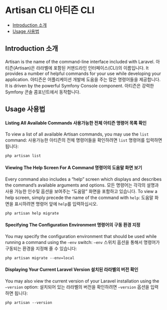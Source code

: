 # Artisan CLI 아티즌 CLI

- [Introduction 소개](#introduction)
- [Usage 사용법](#usage)

<a name="introduction"></a>
## Introduction 소개

Artisan is the name of the command-line interface included with Laravel. 아티즌(Artisan)은 라라벨에 포함된 커맨드라인 인터페이스(CLI)의 이름입니다. It provides a number of helpful commands for your use while developing your application. 아티즌은 어플리케이션 개발에 도움을 주는 많은 명령어들을 제공합니다. It is driven by the powerful Symfony Console component. 아티즌은 강력한 Symfony 콘솔 콤포넌트에서 동작합니다.

<a name="usage"></a>
## Usage 사용법

#### Listing All Available Commands 사용가능한 전체 아티즌 명령어 목록 확인

To view a list of all available Artisan commands, you may use the `list` command: 사용가능한 아티즌의 전체 명령어들을 확인하려면 `list` 명령어를 입력하면 됩니다:

	php artisan list

#### Viewing The Help Screen For A Command 명령어의 도움말 화면 보기

Every command also includes a “help” screen which displays and describes the command’s available arguments and options. 모든 명령어는 각각의 설명과 사용 가능한 인수및 옵션을 보여주는 “도움말” 화면을 포함하고 있습니다. To view a help screen, simply precede the name of the command with `help`: 도움말 화면을 표시하려면 명령어 앞에 `help`를 입력하십시오.


	php artisan help migrate

#### Specifying The Configuration Environment 명령어의 구동 환경 지정

You may specify the configuration environment that should be used while running a command using the `—env` switch: `—env` 스위치 옵션을 통해서 명령어가 구동되는 환경을 지정해 줄 수 있습니다:


	php artisan migrate --env=local

#### Displaying Your Current Laravel Version 설치된 라라벨의 버전 확인

 You may also view the current version of your Laravel installation using the `—version` option: 설치되어 있는 라라벨의 버전을 확인하려면 `—version` 옵션을 입력하면 됩니다:

	php artisan --version
